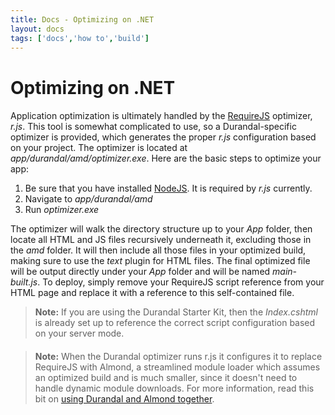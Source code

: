 ```yaml
---
title: Docs - Optimizing on .NET
layout: docs
tags: ['docs','how to','build']
---
```

# Optimizing on .NET
####

Application optimization is ultimately handled by the [RequireJS](http://requirejs.org/) optimizer, _r.js_.
This tool is somewhat complicated to use, so a Durandal-specific optimizer is provided, which generates the proper _r.js_ configuration based on your project.
The optimizer is located at _app/durandal/amd/optimizer.exe_. Here are the basic steps to optimize your app:

1. Be sure that you have installed [NodeJS](http://nodejs.org/). It is required by _r.js_ currently.
2. Navigate to _app/durandal/amd_
3. Run _optimizer.exe_

The optimizer will walk the directory structure up to your _App_ folder, then locate all HTML and JS files recursively underneath it, excluding those in the _amd_ folder.
It will then include all those files in your optimized build, making sure to use the _text_ plugin for HTML files.
The final optimized file will be output directly under your _App_ folder and will be named _main-built.js_.
To deploy, simply remove your RequireJS script reference from your HTML page and replace it with a reference to this self-contained file.

> **Note:** If you are using the Durandal Starter Kit, then the _Index.cshtml_ is already set up to reference the correct script configuration based on your server mode.

####

> **Note:** When the Durandal optimizer runs r.js it configures it to replace RequireJS with Almond, a streamlined module loader which assumes an optimized build and is much smaller, since it doesn't need to handle dynamic module downloads.
For more information, read this bit on [using Durandal and Almond together](Using-Durandal-with-Almond.html.md).
